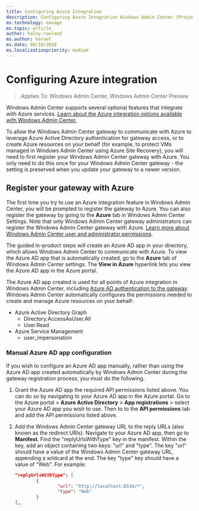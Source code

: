 ```yaml
---
title: Configuring Azure Integration
description: Configuring Azure Integration Windows Admin Center (Project Honolulu). Connecting your Windows Admin Center gateway to Azure.
ms.technology: manage
ms.topic: article
author: haley-rowland
ms.author: harowl
ms.date: 09/19/2018
ms.localizationpriority: medium
---
```


# Configuring Azure integration

>Applies To: Windows Admin Center, Windows Admin Center Preview

Windows Admin Center supports several optional features that integrate with Azure services. [Learn about the Azure integration options available with Windows Admin Center.](../plan/azure-integration-options.md)

To allow the Windows Admin Center gateway to communicate with Azure to leverage Azure Active Directory authentication for gateway access, or to create Azure resources on your behalf (for example, to protect VMs managed in Windows Admin Center using Azure Site Recovery), you will need to first register your Windows Admin Center gateway with Azure. You only need to do this once for your Windows Admin Center gateway - the setting is preserved when you update your gateway to a newer version.

## Register your gateway with Azure

The first time you try to use an Azure integration feature in Windows Admin Center, you will be prompted to register the gateway to Azure. You can also register the gateway by going to the **Azure** tab in Windows Admin Center Settings. Note that only Windows Admin Center gateway administrators can register the Windows Admin Center gateway with Azure. [Learn more about Windows Admin Center user and administrator permissions](../configure/user-access-control.md#gateway-access-role-definitions).

The guided in-product steps will create an Azure AD app in your directory, which allows Windows Admin Center to communicate with Azure. To view the Azure AD app that is automatically created, go to the **Azure** tab of Windows Admin Center settings. The **View in Azure** hyperlink lets you view the Azure AD app in the Azure portal.

The Azure AD app created is used for all points of Azure integration in Windows Admin Center, including [Azure AD authentication to the gateway](../configure/user-access-control.md#azure-active-directory). Windows Admin Center automatically configures the permissions needed to create and manage Azure resources on your behalf:

- Azure Active Directory Graph
    - Directory.AccessAsUser.All
    - User.Read
- Azure Service Management
    - user_impersonation

### Manual Azure AD app configuration

If you wish to configure an Azure AD app manually, rather than using the Azure AD app created automatically by Windows Admin Center during the gateway registration process, you must do the following.

1. Grant the Azure AD app the required API permissions listed above. You can do so by navigating to your Azure AD app in the Azure portal. Go to the Azure portal > **Azure Active Directory** > **App registrations** > select your Azure AD app you wish to use. Then to to the **API permissions** tab and add the API permissions listed above.
2. Add the Windows Admin Center gateway URL to the reply URLs (also known as the redirect URIs). Navigate to your Azure AD app, then go to **Manifest**. Find the "replyUrlsWithType" key in the manifest. Within the key, add an object containing two keys: "url" and "type". The key "url" should have a value of the Windows Admin Center gateway URL, appending a wildcard at the end. The key "type" key should have a value of "Web". For example:

    ```json
    "replyUrlsWithType": [
            {
                    "url": "http://localhost:6516/*",
                    "type": "Web"
            }
    ],
    ```
